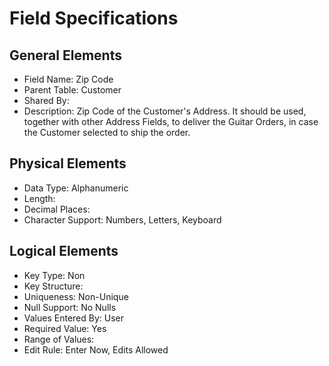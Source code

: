 # Field Specifications

## General Elements

- Field Name: Zip Code
- Parent Table: Customer
- Shared By: 
- Description: Zip Code of the Customer's Address. It should be used, together with other Address Fields, to deliver the Guitar Orders, in case the Customer selected to ship the order.

## Physical Elements

- Data Type: Alphanumeric
- Length: 
- Decimal Places: 
- Character Support: Numbers, Letters, Keyboard 

## Logical Elements

- Key Type: Non
- Key Structure: 
- Uniqueness: Non-Unique
- Null Support: No Nulls
- Values Entered By: User
- Required Value: Yes
- Range of Values: 
- Edit Rule: Enter Now, Edits Allowed
